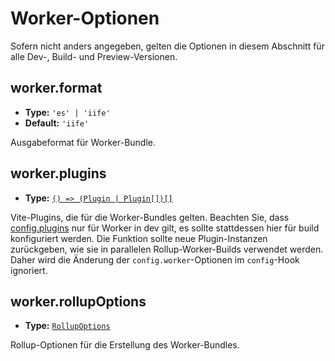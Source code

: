 # Worker-Optionen

Sofern nicht anders angegeben, gelten die Optionen in diesem Abschnitt für alle Dev-, Build- und Preview-Versionen.

## worker.format

- **Type:** `'es' | 'iife'`
- **Default:** `'iife'`

Ausgabeformat für Worker-Bundle.

## worker.plugins

- **Type:** [`() => (Plugin | Plugin[])[]`](./shared-options#plugins)

Vite-Plugins, die für die Worker-Bundles gelten. Beachten Sie, dass [config.plugins](./shared-options#plugins) nur für Worker in dev gilt, es sollte stattdessen hier für build konfiguriert werden.
Die Funktion sollte neue Plugin-Instanzen zurückgeben, wie sie in parallelen Rollup-Worker-Builds verwendet werden. Daher wird die Änderung der `config.worker`-Optionen im `config`-Hook ignoriert.

## worker.rollupOptions

- **Type:** [`RollupOptions`](https://rollupjs.org/configuration-options/)

Rollup-Optionen für die Erstellung des Worker-Bundles.
